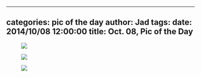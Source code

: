 
---
categories: pic of the day
author: Jad
tags: 
date: 2014/10/08 12:00:00
title: Oct. 08, Pic of the Day 
---

<figure>
<img src="/img/2014/10/08/img_9094_medium.jpg" />
<figcaption></figcaption>
</figure>

<figure>
<img src="/img/2014/10/08/img_9108_medium.jpg" />
<figcaption></figcaption>
</figure>

<figure>
<img src="/img/2014/10/08/img_9128_medium.jpg" />
<figcaption></figcaption>
</figure>
